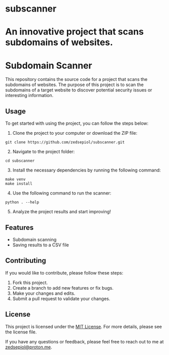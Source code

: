 # subscanner
An innovative project that scans subdomains of websites.
=======
# Subdomain Scanner

This repository contains the source code for a project that scans the subdomains of websites. The purpose of this project is to scan the subdomains of a target website to discover potential security issues or interesting information.

## Usage

To get started with using the project, you can follow the steps below:

1. Clone the project to your computer or download the ZIP file:
```
git clone https://github.com/zedsepiol/subscanner.git
```

2. Navigate to the project folder:
```
cd subscanner
```


3. Install the necessary dependencies by running the following command:
```
make venv
make install
```


4. Use the following command to run the scanner:
```
python . --help
```


5. Analyze the project results and start improving!


## Features

- Subdomain scanning
- Saving results to a CSV file


## Contributing

If you would like to contribute, please follow these steps:

1. Fork this project.
2. Create a branch to add new features or fix bugs.
3. Make your changes and edits.
4. Submit a pull request to validate your changes.


## License

This project is licensed under the [MIT License](LICENSE). For more details, please see the license file.


If you have any questions or feedback, please feel free to reach out to me at [zedsepiol@proton.me](mailto:zedsepiol@proton.me).
